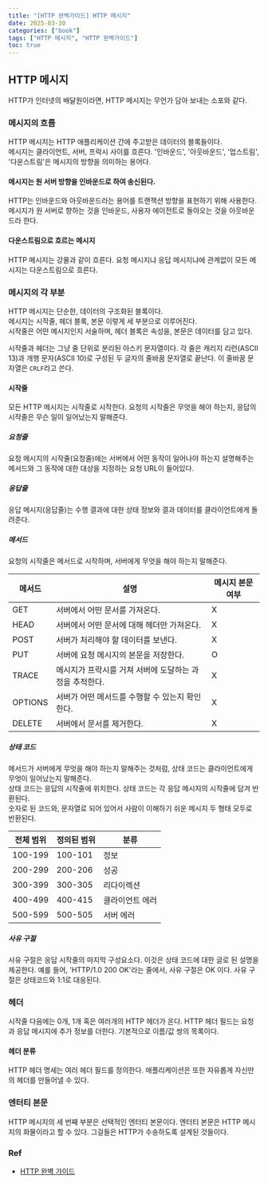 ```yaml
---
title: "[HTTP 완벽가이드] HTTP 메시지"
date: 2025-03-30
categories: ["book"]
tags: ["HTTP 메시지", "HTTP 완벽가이드"]
toc: true
---
```


## HTTP 메시지

HTTP가 인터넷의 배달원이라면, HTTP 메시지는 무언가 담아 보내는 소포와 같다.

### 메시지의 흐름

HTTP 메시지는 HTTP 애플리케이션 간에 주고받은 데이터의 블록들이다.  
메시지는 클라이언트, 서버, 프락시 사이를 흐른다. '인바운드', '아웃바운드', '업스트림', '다운스트림'은 메시지의 방향을 의미하는 용어다.

#### 메시지는 원 서버 방향을 인바운드로 하여 송신된다.

HTTP는 인바운드와 아웃바운드라는 용어를 트랜잭션 방향을 표현하기 위해 사용한다.  
메시지가 원 서버로 향하는 것을 인바운드, 사용자 에이전트로 돌아오는 것을 아웃바운드라 한다.

#### 다운스트림으로 흐르는 메시지

HTTP 메시지는 강물과 같이 흐른다. 요청 메시지냐 응답 메시지냐에 관계없이 모든 메시지는 다운스트림으로 흐른다.

### 메시지의 각 부분

HTTP 메시지는 단순한, 데이터의 구조화된 블록이다.  
메시지는 시작줄, 헤더 블록, 본문 이렇게 세 부분으로 이루어진다.  
시작줄은 어떤 메시지인지 서술하며, 헤더 블록은 속성을, 본문은 데이터를 담고 있다.

시작줄과 헤더는 그냥 줄 단위로 분리된 아스키 문자열이다. 
각 줄은 캐리지 리런(ASCII 13)과 개행 문자(ASCII 10)로 구성된 두 글자의 줄바꿈 문자열로 끝난다.
이 줄바꿈 문자열은 `CRLF`라고 쓴다.

#### 시작줄

모든 HTTP 메시지는 시작줄로 시작한다. 요청의 시작줄은 무엇을 해야 하는지, 응답의 시작줄은 무슨 일이 일어났는지 말해준다.

##### 요청줄

요청 메시지의 시작줄(요청줄)에는 서버에서 어떤 동작이 일어나야 하는지 설명해주는 메서드와 그 동작에 대한 대상을 지정하는 요청 URL이 들어있다.

##### 응답줄

응답 메시지(응답줄)는 수행 결과에 대한 상태 정보와 결과 데이터를 클라이언트에게 돌려준다.

##### 메서드

요청의 시작줄은 메서드로 시작하며, 서버에게 무엇을 해야 하는지 말해준다.

| 메서드 | 설명 | 메시지 본문 여부 |
|--------|------|-----------|
| GET | 서버에서 어떤 문서를 가져온다. | X         |
| HEAD | 서버에서 어떤 문서에 대해 헤더만 가져온다. | X         |
| POST | 서버가 처리해야 할 데이터를 보낸다. | X         |
| PUT | 서버에 요청 메시지의 본문을 저장한다. | O         |
| TRACE | 메시지가 프락시를 거쳐 서버에 도달하는 과정을 추적한다. | X         |
| OPTIONS | 서버가 어떤 메서드를 수행할 수 있는지 확인한다. | X         |
| DELETE | 서버에서 문서를 제거한다. | X         |


##### 상태 코드

메서드가 서버에게 무엇을 해야 하는지 말해주는 것처럼, 상태 코드는 클라이언트에게 무엇이 일어났는지 말해준다.  
상태 코드는 응답의 시작줄에 위치한다. 상태 코드는 각 응답 메시지의 시작줄에 담겨 반환된다.  
숫자로 된 코드와, 문자열로 되어 있어서 사람이 이해하기 쉬운 메시지 두 형태 모두로 반환된다.

| 전체 범위 | 정의된 범위 | 분류 |
|---------|-----------|------|
| 100-199 | 100-101 | 정보 |
| 200-299 | 200-206 | 성공 |
| 300-399 | 300-305 | 리다이렉션 |
| 400-499 | 400-415 | 클라이언트 에러 |
| 500-599 | 500-505 | 서버 에러 |


##### 사유 구절

사유 구절은 응답 시작줄의 마지막 구성요소다. 이것은 상태 코드에 대한 글로 된 설명을 제공한다.
예를 들어, 'HTTP/1.0 200 OK'라는 줄에서, 사유 구절은 OK 이다. 사유 구절은 상태코드와 1:1로 대응된다.

### 헤더

시작줄 다음에는 0개, 1개 혹은 여러개의 HTTP 헤더가 온다.
HTTP 헤더 필드는 요청과 응답 메시지에 추가 정보를 더한다. 기본적으로 이름/값 쌍의 목록이다.

#### 헤더 분류

HTTP 헤더 명세는 여러 헤더 필드를 정의한다. 애플리케이션은 또한 자유롭게 자신만의 헤더를 만들어낼 수 있다.

### 엔터티 본문

HTTP 메시지의 세 번째 부분은 선택적인 엔터티 본문이다.
엔터티 본문은 HTTP 메시지의 화물이라고 할 수 있다. 그걸들은 HTTP가 수송하도록 설계된 것들이다.

### Ref
- [HTTP 완벽 가이드](https://www.yes24.com/product/goods/15381085)
